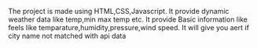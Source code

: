 The project is made using HTML,CSS,Javascript. 
It provide dynamic weather data like temp,min max temp etc.
It provide Basic information like feels like temparature,humidity,pressure,wind speed.
It will give you aert if city name not matched with api data
